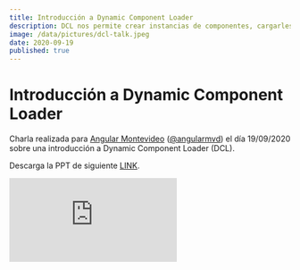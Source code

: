 ```yaml
---
title: Introducción a Dynamic Component Loader
description: DCL nos permite crear instancias de componentes, cargarles información y renderearlo en tiempo de ejecución, sin tener que referenciarlo en el template.
image: /data/pictures/dcl-talk.jpeg
date: 2020-09-19
published: true
---
```


# Introducción a Dynamic Component Loader

Charla realizada para <a href="https://www.meetup.com/Angular-MVD" target="_blank">Angular Montevideo</a> (<a href="https://twitter.com/angularmvd" target="_blank">@angularmvd</a>) el día 19/09/2020 sobre una introducción a Dynamic Component Loader (DCL).

Descarga la PPT de siguiente <a href="https://drive.google.com/file/d/1oUeXKUxtWr9B6WhxEd0_bT_t7N_1JQHG/view?usp=sharing" target="_blank">LINK</a>.

<iframe
    src="https://www.youtube.com/embed/nWLu7-USOxk"
    frameborder="0"
    allowfullscreen>
</iframe>
